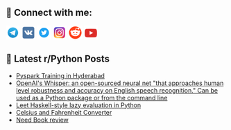 ## 🔎 Connect with me:
[<img src="https://github.com/bullbesh/bullbesh/blob/main/images/Telegram.png" width="32" height="32" />](https://t.me/bullbesh)
[<img src="https://github.com/bullbesh/bullbesh/blob/main/images/VK.png" width="32" height="32" />](https://vk.com/bullbesh)
[<img src="https://github.com/bullbesh/bullbesh/blob/main/images/Twitter.png" width="32" height="32" />](https://twitter.com/bullbesh1)
[<img src="https://github.com/bullbesh/bullbesh/blob/main/images/Instagram.png" width="32" height="32" />](https://www.instagram.com/bullbesh)
[<img src="https://github.com/bullbesh/bullbesh/blob/main/images/Reddit.png" width="32" height="32" />](https://www.reddit.com/user/bullbesh)
[<img src="https://github.com/bullbesh/bullbesh/blob/main/images/YouTube.png" width="32" height="32" />](https://www.youtube.com/channel/UCtfjRs6uzgq5mfm8S06WTcg)

## 📕 Latest r/Python Posts
<!-- BLOG-POST-LIST:START -->
- [Pyspark Training in Hyderabad](https://www.reddit.com/r/Python/comments/xkxip8/pyspark_training_in_hyderabad/)
- [OpenAI&#39;s Whisper: an open-sourced neural net &quot;that approaches human level robustness and accuracy on English speech recognition.&quot; Can be used as a Python package or from the command line](https://www.reddit.com/r/Python/comments/xkwt34/openais_whisper_an_opensourced_neural_net_that/)
- [Leet Haskell-style lazy evaluation in Python](https://www.reddit.com/r/Python/comments/xkvsrr/leet_haskellstyle_lazy_evaluation_in_python/)
- [Celsius and Fahrenheit Converter](https://www.reddit.com/r/Python/comments/xkvmml/celsius_and_fahrenheit_converter/)
- [Need Book review](https://www.reddit.com/r/Python/comments/xkujde/need_book_review/)
<!-- BLOG-POST-LIST:END -->
